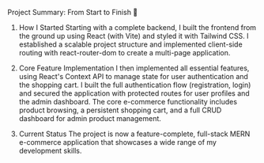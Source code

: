 Project Summary: From Start to Finish 🎉
1. How I Started
Starting with a complete backend, I built the frontend from the ground up using React (with Vite) and styled it with Tailwind CSS. I established a scalable project structure and implemented client-side routing with react-router-dom to create a multi-page application.

2. Core Feature Implementation
I then implemented all essential features, using React's Context API to manage state for user authentication and the shopping cart. I built the full authentication flow (registration, login) and secured the application with protected routes for user profiles and the admin dashboard. The core e-commerce functionality includes product browsing, a persistent shopping cart, and a full CRUD dashboard for admin product management.

3. Current Status
The project is now a feature-complete, full-stack MERN e-commerce application that showcases a wide range of my development skills.
